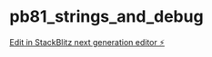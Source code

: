 # pb81_strings_and_debug

[Edit in StackBlitz next generation editor ⚡️](https://stackblitz.com/~/github.com/GarDeN-bear/pb81_strings_and_debug)